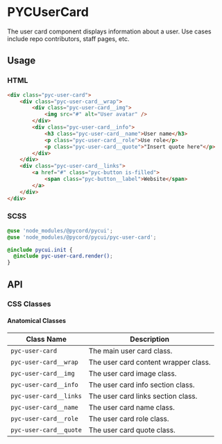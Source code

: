 # PYCUserCard
The user card component displays information about a user. Use cases include repo contributors, staff pages, etc.

## Usage
### HTML
```html
<div class="pyc-user-card">
    <div class="pyc-user-card__wrap">
        <div class="pyc-user-card__img">
            <img src="#" alt="User avatar" />
        </div>
        <div class="pyc-user-card__info">
            <h3 class="pyc-user-card__name">User name</h3>
            <p class="pyc-user-card__role">Use role</p>
            <p class="pyc-user-card__quote">"Insert quote here"</p>
        </div>
    </div>
    <div class="pyc-user-card__links">
        <a href="#" class="pyc-button is-filled">
            <span class="pyc-button__label">Website</span>
        </a>
    </div>
</div>
```

### SCSS
```scss
@use 'node_modules/@pycord/pycui';
@use 'node_modules/@pycord/pycui/pyc-user-card';

@include pycui.init {
  @include pyc-user-card.render();
}
```

## API
### CSS Classes
#### Anatomical Classes
| Class Name             | Description                          |
|------------------------|--------------------------------------|
| `pyc-user-card`        | The main user card class.            |
| `pyc-user-card__wrap`  | The user card content wrapper class. |
| `pyc-user-card__img`   | The user card image class.           |
| `pyc-user-card__info`  | The user card info section class.    |
| `pyc-user-card__links` | The user card links section class.   |
| `pyc-user-card__name`  | The user card name class.            |
| `pyc-user-card__role`  | The user card role class.            |
| `pyc-user-card__quote` | The user card quote class.           |
